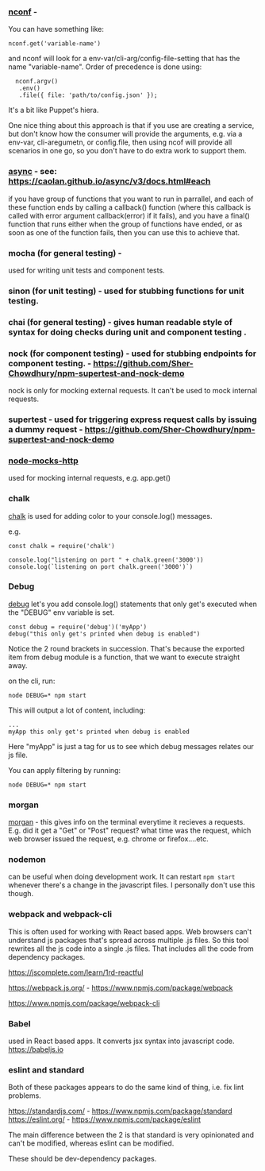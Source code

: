 ### [nconf](https://www.npmjs.com/package/nconf) - 

You can have something like:

```
nconf.get('variable-name')
```

and nconf will look for a env-var/cli-arg/config-file-setting that has the name "variable-name". Order of precedence is done using:

```
  nconf.argv()
   .env()
   .file({ file: 'path/to/config.json' });
```

It's a bit like Puppet's hiera. 

One nice thing about this approach is that if you use are creating a service, but don't know how the consumer will provide the arguments, 
e.g. via a env-var, cli-aregumetn, or config.file, then using ncof will provide all scenarios in one go, so you don't have to do extra work to support them. 


### [async](https://www.npmjs.com/package/async) - see: https://caolan.github.io/async/v3/docs.html#each

if you have group of functions that you want to run in parrallel, and each of these function ends by calling a callback() function (where this callback is called with error argument callback(error) if it fails), and you have a final() function that runs 
either when the group of functions have ended, or as soon as one of the function fails, then you can use this to achieve that. 




### mocha (for general testing) - 

used for writing unit tests and component tests. 

### sinon (for unit testing) - used for stubbing functions for unit testing. 

### chai (for general testing) - gives human readable style of syntax for doing checks during unit and component testing .

### nock (for component testing) - used for stubbing endpoints for component testing. - https://github.com/Sher-Chowdhury/npm-supertest-and-nock-demo

nock is only for mocking external requests. It can't be used to mock internal requests. 

### supertest - used for triggering express request calls by issuing a dummy request -  https://github.com/Sher-Chowdhury/npm-supertest-and-nock-demo

### [node-mocks-http](https://www.npmjs.com/package/node-mocks-http) 
used for mocking internal requests, e.g. app.get()
 

### chalk

[chalk](https://github.com/chalk/chalk) is used for adding color to your console.log() messages. 

e.g. 

```
const chalk = require('chalk')

console.log("listening on port " + chalk.green('3000'))
console.log(`listening on port chalk.green('3000')`)
```


### Debug

[debug](https://www.npmjs.com/package/debug) let's you add console.log() statements that only get's executed when the "DEBUG" env variable is set. 


```
const debug = require('debug')('myApp')
debug("this only get's printed when debug is enabled")
```

Notice the 2 round brackets in succession. That's because the exported item from debug module is a function, that we want to execute straight away. 

on the cli, run:

```
node DEBUG=* npm start
```

This will output a lot of content, including:

```
...
myApp this only get's printed when debug is enabled
```

Here "myApp" is just a tag for us to see which debug messages relates our js file. 

You can apply filtering by running:

```
node DEBUG=* npm start
```


### morgan

[morgan](https://www.npmjs.com/package/morgan) - this gives info on the terminal everytime it recieves a requests. E.g. did it get a "Get" or "Post" request? what time was the request, which web browser issued the request, e.g. chrome or firefox....etc. 


### nodemon

can be useful when doing development work. It can restart `npm start` whenever there's a change in the javascript files. I personally don't use this though. 

### webpack and webpack-cli

This is often used for working with React based apps. Web browsers can't understand js packages that's spread across multiple .js files. So this tool rewrites all the js code into a single .js files. That includes all the code from dependency packages. 

https://jscomplete.com/learn/1rd-reactful


https://webpack.js.org/ - https://www.npmjs.com/package/webpack

https://www.npmjs.com/package/webpack-cli


### Babel

used in React based apps. It converts jsx syntax into javascript code. https://babeljs.io

### eslint and standard

Both of these packages appears to do the same kind of thing, i.e. fix lint problems.

https://standardjs.com/ - https://www.npmjs.com/package/standard
https://eslint.org/ - https://www.npmjs.com/package/eslint

The main difference between the 2 is that standard is very opinionated and can't be modified, whereas eslint can be modified. 

These should be dev-dependency packages. 


